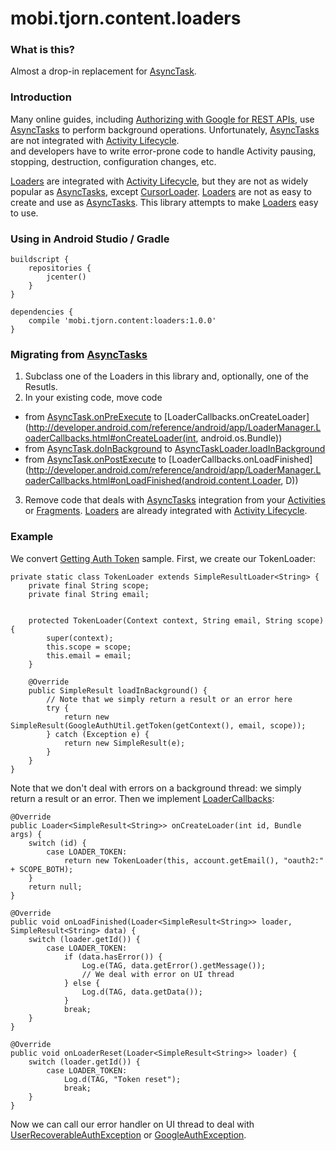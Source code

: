# mobi.tjorn.content.loaders

### What is this?
Almost a drop-in replacement for [AsyncTask](http://developer.android.com/reference/android/os/AsyncTask.html).

### Introduction
Many online guides, including [Authorizing with Google for REST APIs](https://developers.google.com/android/guides/http-auth#extend_asynctask_to_get_the_auth_token), use [AsyncTasks](http://developer.android.com/reference/android/os/AsyncTask.html) 
to perform background operations.
Unfortunately, [AsyncTasks](http://developer.android.com/reference/android/os/AsyncTask.html) are not
integrated with [Activity Lifecycle](http://developer.android.com/guide/components/activities.html#Lifecycle).  
and developers have to write error-prone code to handle Activity pausing, stopping, destruction, configuration changes, etc.

[Loaders](http://developer.android.com/guide/components/loaders.html) are integrated with 
[Activity Lifecycle](http://developer.android.com/guide/components/activities.html#Lifecycle), 
but they are not as widely popular as [AsyncTasks](http://developer.android.com/reference/android/os/AsyncTask.html),
except [CursorLoader](http://developer.android.com/reference/android/content/CursorLoader.html).
[Loaders](http://developer.android.com/guide/components/loaders.html) are not as easy to create and use as [AsyncTasks](http://developer.android.com/reference/android/os/AsyncTask.html).
This library attempts to make [Loaders](http://developer.android.com/guide/components/loaders.html) easy to use.

### Using in Android Studio / Gradle

```
buildscript {
    repositories {
        jcenter()
    }
}
```

```
dependencies {
    compile 'mobi.tjorn.content:loaders:1.0.0'
}
```

### Migrating from [AsyncTasks](http://developer.android.com/reference/android/os/AsyncTask.html)
1. Subclass one of the Loaders in this library and, optionally, one of the Resutls.
2. In your existing code, move code
  - from [AsyncTask.onPreExecute](http://developer.android.com/reference/android/os/AsyncTask.html#onPreExecute()) to 
    [LoaderCallbacks.onCreateLoader](http://developer.android.com/reference/android/app/LoaderManager.LoaderCallbacks.html#onCreateLoader(int, android.os.Bundle))
  - from [AsyncTask.doInBackground](http://developer.android.com/reference/android/os/AsyncTask.html#doInBackground(Params...)) to
    [AsyncTaskLoader.loadInBackground](http://developer.android.com/reference/android/content/AsyncTaskLoader.html#loadInBackground())
  - from [AsyncTask.onPostExecute](http://developer.android.com/reference/android/os/AsyncTask.html#onPostExecute(Result)) to
    [LoaderCallbacks.onLoadFinished](http://developer.android.com/reference/android/app/LoaderManager.LoaderCallbacks.html#onLoadFinished(android.content.Loader<D>, D))
3. Remove code that deals with [AsyncTasks](http://developer.android.com/reference/android/os/AsyncTask.html) integration from your
[Activities](http://developer.android.com/reference/android/app/Activity.html) or [Fragments](http://developer.android.com/reference/android/app/Fragment.html).
[Loaders](http://developer.android.com/guide/components/loaders.html) are already integrated with [Activity Lifecycle](http://developer.android.com/guide/components/activities.html#Lifecycle).

### Example
We convert [Getting Auth Token](https://developers.google.com/android/guides/http-auth#extend_asynctask_to_get_the_auth_token) sample.  First, we create our TokenLoader:
```
private static class TokenLoader extends SimpleResultLoader<String> {
    private final String scope;
    private final String email;


    protected TokenLoader(Context context, String email, String scope) {
        super(context);
        this.scope = scope;
        this.email = email;
    }

    @Override
    public SimpleResult loadInBackground() {
        // Note that we simply return a result or an error here
        try {
            return new SimpleResult(GoogleAuthUtil.getToken(getContext(), email, scope));
        } catch (Exception e) {
            return new SimpleResult(e);
        }
    }
}
```
Note that we don't deal with errors on a background thread: we simply return a result or an error.
Then we implement [LoaderCallbacks](http://developer.android.com/reference/android/app/LoaderManager.LoaderCallbacks.html):
```
@Override
public Loader<SimpleResult<String>> onCreateLoader(int id, Bundle args) {
    switch (id) {
        case LOADER_TOKEN:
            return new TokenLoader(this, account.getEmail(), "oauth2:" + SCOPE_BOTH);
    }
    return null;
}

@Override
public void onLoadFinished(Loader<SimpleResult<String>> loader, SimpleResult<String> data) {
    switch (loader.getId()) {
        case LOADER_TOKEN:
            if (data.hasError()) {
                Log.e(TAG, data.getError().getMessage());
                // We deal with error on UI thread
            } else {
                Log.d(TAG, data.getData());
            }
            break;
    }
}

@Override
public void onLoaderReset(Loader<SimpleResult<String>> loader) {
    switch (loader.getId()) {
        case LOADER_TOKEN:
            Log.d(TAG, "Token reset");
            break;
    }
}
```
Now we can call our error handler on UI thread to deal with
[UserRecoverableAuthException](https://developers.google.com/android/reference/com/google/android/gms/auth/UserRecoverableAuthException) 
or [GoogleAuthException](https://developers.google.com/android/reference/com/google/android/gms/auth/GoogleAuthException).
